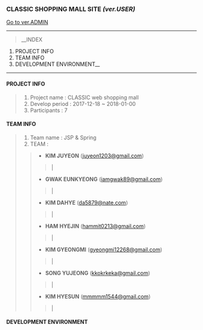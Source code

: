 ### CLASSIC SHOPPING MALL SITE *(ver.USER)*
[Go to ver.ADMIN](https://github.com/juuuu6/classic_admin.git)
***

> __INDEX
1. PROJECT INFO
2. TEAM INFO
3. DEVELOPMENT ENVIRONMENT__

***

#### PROJECT INFO
> 1. Project name : CLASSIC web shopping mall
> 2. Develop period : 2017-12-18 ~ 2018-01-00
> 3. Participants : 7

#### TEAM INFO
> 1. Team name : JSP & Spring
> 2. TEAM :
>> - __KIM JUYEON__ (juyeon1203@gmail.com)
>>> |
>> - __GWAK EUNKYEONG__ (iamgwak89@gmail.com)
>>> |
>> - __KIM DAHYE__ (da5879@nate.com)
>>> |
>> - __HAM HYEJIN__ (hammit0213@gmail.com)
>>> |
>> - __KIM GYEONGMI__ (gyeongmi12268@gmail.com)
>>> |
>> - __SONG YUJEONG__ (kkokrkeka@gmail.com)
>>> |
>> - __KIM HYESUN__ (mmmmm1544@gmail.com)
>>> |

#### DEVELOPMENT ENVIRONMENT
>




